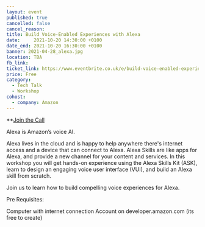 ```yaml
---
layout: event
published: true
cancelled: false
cancel_reason:
title: Build Voice-Enabled Experiences with Alexa
date:     2021-10-20 14:30:00 +0100
date_end: 2021-10-20 16:30:00 +0100
banner: 2021-04-28_alexa.jpg
location: TBA
fb_link:
ticket_link: https://www.eventbrite.co.uk/e/build-voice-enabled-experiences-with-alexa-tickets-190322859797
price: Free
category:
  - Tech Talk
  - Workshop
cohost:
  - company: Amazon
---
```


**[Join the Call](https://teams.microsoft.com/l/message/19:e235af26d46143b39a0d96ba8868edc0@thread.tacv2/1634655921891?tenantId=b2e47f30-cd7d-4a4e-a5da-b18cf1a4151b&groupId=bc11588d-139a-4334-904d-9de50031991e&parentMessageId=1634655921891&teamName=grp-CSS%20Bristol&channelName=General&createdTime=1634655921891)

Alexa is Amazon’s voice AI.

Alexa lives in the cloud and is happy to help anywhere there's internet access and a device that can connect to Alexa. Alexa Skills are like apps for Alexa, and provide a new channel for your content and services. In this workshop you will get hands-on experience using the Alexa Skills Kit (ASK), learn to design an engaging voice user interface (VUI), and build an Alexa skill from scratch.

Join us to learn how to build compelling voice experiences for Alexa.

Pre Requisites:

Computer with internet connection
Account on developer.amazon.com (its free to create)



